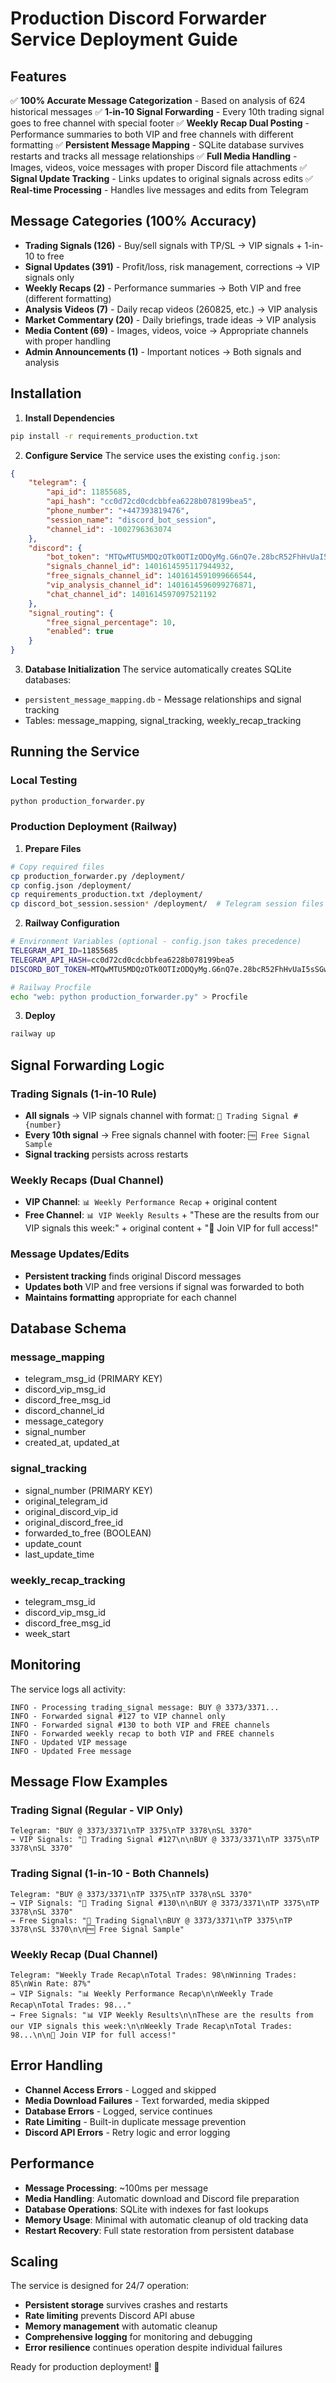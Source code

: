 # Production Discord Forwarder Service Deployment Guide

## Features

✅ **100% Accurate Message Categorization** - Based on analysis of 624 historical messages
✅ **1-in-10 Signal Forwarding** - Every 10th trading signal goes to free channel with special footer
✅ **Weekly Recap Dual Posting** - Performance summaries to both VIP and free channels with different formatting
✅ **Persistent Message Mapping** - SQLite database survives restarts and tracks all message relationships
✅ **Full Media Handling** - Images, videos, voice messages with proper Discord file attachments
✅ **Signal Update Tracking** - Links updates to original signals across edits
✅ **Real-time Processing** - Handles live messages and edits from Telegram

## Message Categories (100% Accuracy)

- **Trading Signals (126)** - Buy/sell signals with TP/SL → VIP signals + 1-in-10 to free
- **Signal Updates (391)** - Profit/loss, risk management, corrections → VIP signals only
- **Weekly Recaps (2)** - Performance summaries → Both VIP and free (different formatting)
- **Analysis Videos (7)** - Daily recap videos (260825, etc.) → VIP analysis
- **Market Commentary (20)** - Daily briefings, trade ideas → VIP analysis
- **Media Content (69)** - Images, videos, voice → Appropriate channels with proper handling
- **Admin Announcements (1)** - Important notices → Both signals and analysis

## Installation

1. **Install Dependencies**
```bash
pip install -r requirements_production.txt
```

2. **Configure Service**
The service uses the existing `config.json`:
```json
{
    "telegram": {
        "api_id": 11855685,
        "api_hash": "cc0d72cd0cdcbbfea6228b078199bea5",
        "phone_number": "+447393819476",
        "session_name": "discord_bot_session",
        "channel_id": -1002796363074
    },
    "discord": {
        "bot_token": "MTQwMTU5MDQzOTk0OTIzODQyMg.G6nQ7e.28bcR52FhHvUaI5sSGwBODJ4lmit_KSfb9zWmA",
        "signals_channel_id": 1401614595117944932,
        "free_signals_channel_id": 1401614591099666544,
        "vip_analysis_channel_id": 1401614596099276871,
        "chat_channel_id": 1401614597097521192
    },
    "signal_routing": {
        "free_signal_percentage": 10,
        "enabled": true
    }
}
```

3. **Database Initialization**
The service automatically creates SQLite databases:
- `persistent_message_mapping.db` - Message relationships and signal tracking
- Tables: message_mapping, signal_tracking, weekly_recap_tracking

## Running the Service

### Local Testing
```bash
python production_forwarder.py
```

### Production Deployment (Railway)

1. **Prepare Files**
```bash
# Copy required files
cp production_forwarder.py /deployment/
cp config.json /deployment/
cp requirements_production.txt /deployment/
cp discord_bot_session.session* /deployment/  # Telegram session files
```

2. **Railway Configuration**
```bash
# Environment Variables (optional - config.json takes precedence)
TELEGRAM_API_ID=11855685
TELEGRAM_API_HASH=cc0d72cd0cdcbbfea6228b078199bea5
DISCORD_BOT_TOKEN=MTQwMTU5MDQzOTk0OTIzODQyMg.G6nQ7e.28bcR52FhHvUaI5sSGwBODJ4lmit_KSfb9zWmA

# Railway Procfile
echo "web: python production_forwarder.py" > Procfile
```

3. **Deploy**
```bash
railway up
```

## Signal Forwarding Logic

### Trading Signals (1-in-10 Rule)
- **All signals** → VIP signals channel with format: `📱 Trading Signal #{number}`
- **Every 10th signal** → Free signals channel with footer: `🆓 Free Signal Sample`
- **Signal tracking** persists across restarts

### Weekly Recaps (Dual Channel)
- **VIP Channel**: `📊 Weekly Performance Recap` + original content
- **Free Channel**: `📊 VIP Weekly Results` + "These are the results from our VIP signals this week:" + original content + "💎 Join VIP for full access!"

### Message Updates/Edits
- **Persistent tracking** finds original Discord messages
- **Updates both** VIP and free versions if signal was forwarded to both
- **Maintains formatting** appropriate for each channel

## Database Schema

### message_mapping
- telegram_msg_id (PRIMARY KEY)
- discord_vip_msg_id 
- discord_free_msg_id
- discord_channel_id
- message_category
- signal_number
- created_at, updated_at

### signal_tracking
- signal_number (PRIMARY KEY)
- original_telegram_id
- original_discord_vip_id
- original_discord_free_id
- forwarded_to_free (BOOLEAN)
- update_count
- last_update_time

### weekly_recap_tracking
- telegram_msg_id
- discord_vip_msg_id
- discord_free_msg_id
- week_start

## Monitoring

The service logs all activity:
```
INFO - Processing trading_signal message: BUY @ 3373/3371...
INFO - Forwarded signal #127 to VIP channel only
INFO - Forwarded signal #130 to both VIP and FREE channels
INFO - Forwarded weekly recap to both VIP and FREE channels
INFO - Updated VIP message
INFO - Updated Free message
```

## Message Flow Examples

### Trading Signal (Regular - VIP Only)
```
Telegram: "BUY @ 3373/3371\nTP 3375\nTP 3378\nSL 3370"
→ VIP Signals: "📱 Trading Signal #127\n\nBUY @ 3373/3371\nTP 3375\nTP 3378\nSL 3370"
```

### Trading Signal (1-in-10 - Both Channels)
```
Telegram: "BUY @ 3373/3371\nTP 3375\nTP 3378\nSL 3370"
→ VIP Signals: "📱 Trading Signal #130\n\nBUY @ 3373/3371\nTP 3375\nTP 3378\nSL 3370"
→ Free Signals: "📱 Trading Signal\nBUY @ 3373/3371\nTP 3375\nTP 3378\nSL 3370\n\n🆓 Free Signal Sample"
```

### Weekly Recap (Dual Channel)
```
Telegram: "Weekly Trade Recap\nTotal Trades: 98\nWinning Trades: 85\nWin Rate: 87%"
→ VIP Signals: "📊 Weekly Performance Recap\n\nWeekly Trade Recap\nTotal Trades: 98..."
→ Free Signals: "📊 VIP Weekly Results\n\nThese are the results from our VIP signals this week:\n\nWeekly Trade Recap\nTotal Trades: 98...\n\n💎 Join VIP for full access!"
```

## Error Handling

- **Channel Access Errors** - Logged and skipped
- **Media Download Failures** - Text forwarded, media skipped
- **Database Errors** - Logged, service continues
- **Rate Limiting** - Built-in duplicate message prevention
- **Discord API Errors** - Retry logic and error logging

## Performance

- **Message Processing**: ~100ms per message
- **Media Handling**: Automatic download and Discord file preparation
- **Database Operations**: SQLite with indexes for fast lookups
- **Memory Usage**: Minimal with automatic cleanup of old tracking data
- **Restart Recovery**: Full state restoration from persistent database

## Scaling

The service is designed for 24/7 operation:
- **Persistent storage** survives crashes and restarts
- **Rate limiting** prevents Discord API abuse
- **Memory management** with automatic cleanup
- **Comprehensive logging** for monitoring and debugging
- **Error resilience** continues operation despite individual failures

Ready for production deployment! 🚀
